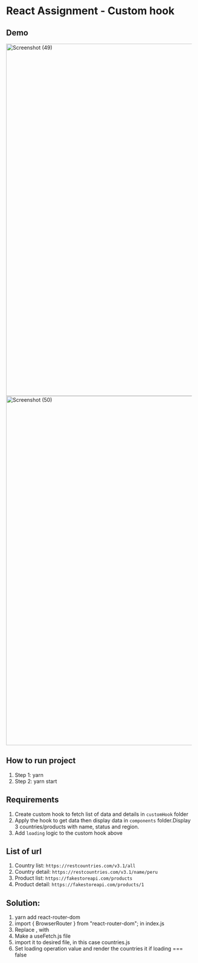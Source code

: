 # React Assignment - Custom hook

## Demo

<img width="954" alt="Screenshot (49)" src="https://user-images.githubusercontent.com/111799231/207151777-a7037f50-0628-474c-990f-ea2997fcd21e.png">
<img width="946" alt="Screenshot (50)" src="https://user-images.githubusercontent.com/111799231/207151839-62bd9d32-9f97-40ec-8763-d2cb0ae2e9f6.png">


## How to run project

1. Step 1: yarn
2. Step 2: yarn start

## Requirements

1. Create custom hook to fetch list of data and details in `customHook` folder
2. Apply the hook to get data then display data in `components` folder.Display 3 countries/products with name, status and region.
3. Add `loading` logic to the custom hook above

## List of url

1. Country list: `https://restcountries.com/v3.1/all`
2. Country detail: `https://restcountries.com/v3.1/name/peru`
3. Product list: `https://fakestoreapi.com/products`
4. Product detail: `https://fakestoreapi.com/products/1`


## Solution:
1. yarn add react-router-dom
2. import { BrowserRouter } from "react-router-dom"; in index.js
3. Replace <App />, with 
    <BrowserRouter>
        <App />
    </BrowserRouter>
4. Make a useFetch.js file
5. import it to desired file, in this case countries.js
6. Set loading operation value and render the countries it if loading === false
